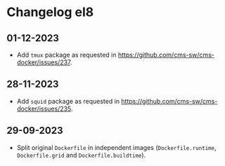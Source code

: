 # Changelog el8

## 01-12-2023
* Add `tmux` package as requested in https://github.com/cms-sw/cms-docker/issues/237.

## 28-11-2023
* Add `squid` package as requested in https://github.com/cms-sw/cms-docker/issues/235.

## 29-09-2023
* Split original `Dockerfile` in independent images (`Dockerfile.runtime`,
`Dockerfile.grid` and `Dockerfile.buildtime`).
